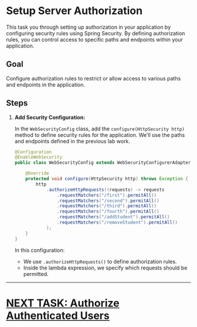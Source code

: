 # Setup Server Authorization

This task you through setting up authorization in your application by configuring security rules using Spring Security. By defining authorization rules, you can control access to specific paths and endpoints within your application.

## Goal

Configure authorization rules to restrict or allow access to various paths and endpoints in the application.

## Steps

1. **Add Security Configuration:**

   In the `WebSecurityConfig` class, add the `configure(HttpSecurity http)` method to define security rules for the application. We'll use the paths and endpoints defined in the previous lab work.

   ```java
   @Configuration
   @EnableWebSecurity
   public class WebSecurityConfig extends WebSecurityConfigurerAdapter {

       @Override
       protected void configure(HttpSecurity http) throws Exception {
           http
               .authorizeHttpRequests((requests) -> requests
                   .requestMatchers("/first").permitAll()
                   .requestMatchers("/second").permitAll()
                   .requestMatchers("/third").permitAll()
                   .requestMatchers("/fourth").permitAll()
                   .requestMatchers("/addStudent").permitAll()
                   .requestMatchers("/removeStudent").permitAll()
               );
       }
   }
   ```

   In this configuration:
    - We use `.authorizeHttpRequests()` to define authorization rules.
    - Inside the lambda expression, we specify which requests should be permitted.

---

# [NEXT TASK: Authorize Authenticated Users](authorize-server-authenticated.md)
